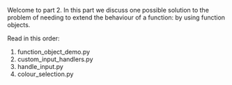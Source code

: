 
Welcome to part 2. In this part we discuss one possible solution to the problem of
needing to extend the behaviour of a function: by using function objects.

Read in this order:

1. function_object_demo.py
2. custom_input_handlers.py
3. handle_input.py
4. colour_selection.py
